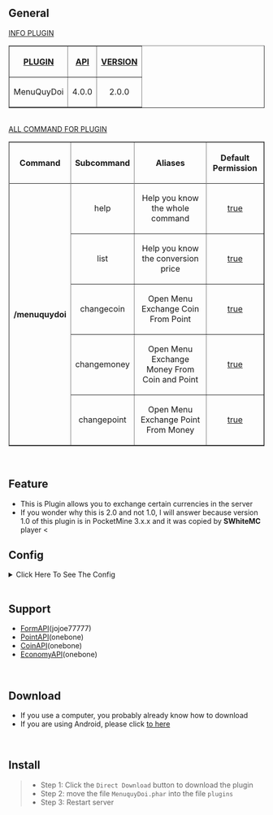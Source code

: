 ## General
<caption align="top"><u>INFO PLUGIN</u></caption>
<table border="1" align="center">
<tr>
<th><p><u>PLUGIN</u></p></th>
<th><p><u>API</u></p></th>
<th><p><u>VERSION</u></p></th>
</tr>
<tr>
<td align="center">
<p>MenuQuyDoi</p>
</td>
<td align="center">
<p>4.0.0</p>
</td>
<td align="center">
<p>2.0.0</p>
</td>
</tr>
</table>
<br>
<caption align="top" align="center"><u>ALL COMMAND FOR PLUGIN</u></caption>
<table border="1" align="center">
<tr>
<th><p>Command</p></th>
<th><p>Subcommand</p></th>
<th><p>Aliases</p></th>
<th><p>Default Permission</p></th>
</tr>
<tr>
<th rowspan="6">/menuquydoi</th>
</tr>
<tr>
<td align="center">
<p>help</p>
</td>
<td align="center">
<p>Help you know the whole command</p>
</td>
<td align="center">
<p><u><o>true<u><o></p>
</td>
</tr>
<tr>
<td align="center">
<p>list</p>
</td>
<td align="center">
<p>Help you know the conversion price</p>
</td>
<td align="center">
<p><u><o>true<u><o></p>
</td>
</tr>
<tr>
<td align="center">
<p>changecoin</p>
</td>
<td align="center">
<p>Open Menu Exchange Coin From Point</p>
</td>
<td align="center">
<p><u><o>true<u><o></p>
</td>
</tr>
<tr>
<td align="center">
<p>changemoney</p>
</td>
<td align="center">
<p>Open Menu Exchange Money From Coin and Point</p>
</td>
<td align="center">
<p><u><o>true<u><o></p>
</td>
</tr>
<tr>
<td align="center">
<p>changepoint</p>
</td>
<td align="center">
<p>Open Menu Exchange Point From Money</p>
</td>
<td align="center">
<p><u><o>true<u><o></p>
</td>
</tr>
</table>
<br>

## Feature
- This is Plugin allows you to exchange certain currencies in the server
- If you wonder why this is 2.0 and not 1.0, I will answer because version 1.0 of this plugin is in PocketMine 3.x.x and it was copied by <strong>SWhiteMC</strong> player
<

## Config
<details>
<summary>Click Here To See The Config</summary>

```Yaml
---
#MenuQuyDoi Config
#Menu
#Title-Menu: "§l§6« §cMenuQuyDoi§6 »"
#Content-Menu: "§aXin Chào:§b {player}{line}§cCoin§a của bạn:§9 {coin}{line}§cPoint§a của bạn:§9 {point}{line}§cMoney§a của bạn:§9 {money}"
#Button-Change-Coin: "§l§3Change §bCoin"
#Button-Change-Coin: "§l§3Change §bPoint"
#Button-Change-Coin: "§l§3Change §bMoney"

Button-Exit: "§cEXIT"

#List Price
Title-List-Price: "§l§a« §bBảng Giá Quy Đổi §a»"
List-Price-Exchange: "Dưới đây là giá quy đổi: {line}§91 §cCoin §b=> §92000 §cMoney{line}§91 §cPoint §b=> §91000 §cMoney{line}§94000 §cMoney §b=> §91 §cCoin{line}§92000 §cMoney §b=> §91 §cPoint"

#Menu Change Coin
Title-Menu-Coin: "§l§6« §bChange§c Coin§6 »"
Amount-Change-Coin: "Nhập số coin muốn đổi vào đây!"
Price-Change-Coin: 100
Not-enough-point: "§b[§cFAIL§b]§c Bạn Không Đủ Point Để Đổi Sang Coin!"
Succes-Change-Coin: "§b[§aSUCCES§b]§e Bạn đã đổi thành công §d{amount}§7Coin §evới giá §c{price} §7Point{line}§aCảm ơn bạn đã sử dụng§b MenuQuyDoi!!"

#Menu Change Point
Title-Menu-Point: "§l§6« §bChange§c Point§6 »"
Amount-Change-Point: "Nhập số point muốn đổi vào đây!"
Price-Change-Point: 1000
Not-enough-money: "§b[§cFAIL§b]§c Bạn Không Đủ Money Để Đổi Sang Point!"
Succes-Change-Point: "§b[§aSUCCES§b]§e Bạn đã đổi thành công §d{amount} §7Point §evới giá §c{price}§7 Money{line}§aCảm ơn bạn đã sử dụng§b MenuQuyDoi!!"

#Menu Change Money
Title-Menu-Money: "§l§6« §bMenu Change§c Money§6 »"
Content-Menu-Money: "§aXin Chào:§b {player}{line}§cCoin§a của bạn:§9 {coin}{line}§cPoint§a của bạn:§9 {point}{line}§cMoney§a của bạn:§9 {money}"
Button-Exchange-From-Point: "§l§aĐổi Money Từ Point"
Button-Exchange-From-Coin: "§l§aĐổi Money Từ Coin"

#Menu Exchange Money From Point
Title-Exchange-From-Point: "§l§6« §bExchange From §cPoint"
Price-Exchange-Money-From-Point: 1
Amount-Money-From-Point: 1000  #This is the amount players get after converting points to money
Amount-Exchange-Money-From-Point: "Nhập số Point mà bạn muốn đổi thành Money vào đây!"
Not-enough-point: "§b[§cFAIL§b]§c Bạn Không Đủ Point Để Đổi Sang Money!"
Succes-Change-Money-From-Point: "§b[§aSUCCES§b]§e Bạn đã đổi thành công §d{amount} §7Money §evới giá §c{price}§7 Point{line}§aCảm ơn bạn đã sử dụng§b MenuQuyDoi!!"

#Menu Exchange Money From Coin
Title-Exchange-Money-From-Coin: "§l§6« §bExchange From §cCoin"
Price-Exchange-Money-From-Coin: 1
Amount-Money-From-Coin: 2000  #This is the amount players get after converting points to money
Amount-Exchange-Money-From-Coin: "Nhập số Coin mà bạn muốn đổi thành Money vào đây!"
Not-enough-coin: "§b[§cFAIL§b]§c Bạn Không Đủ Coin Để Đổi Sang Money!"
Succes-Exchange-Money-From-Coin: "§b[§aSUCCES§b]§e Bạn đã đổi thành công §d{amount} §7Money §evới giá §c{price}§7 Coin{line}§aCảm ơn bạn đã sử dụng§b MenuQuyDoi!!"

#Permission all Command
No-Permission: "§cBạn không có quyền sử dụng lệnh này!"

#Note
#{player} = Player Name
#{coin} = Player Coin
#{point} = Player Point
#{money} = Player Money
#{line} = \n

#There should always be 4 plugins: FormAPI, CoinAPI, PointAPI, EconomyAPI in the Plugins folder And Used in PocketMine version 4.0.0 or higher
#FormAPI: https://github.com/jojoe77777/FormAPI
#CoinAPI: https://github.com/BeeAZ-pm-pl/CoinAPI-4.0.0
#PointAPI: https://github.com/Clickedtran/PointAPI_4.0.0
#EconomyAPI: https://github.com/onebone/EconomyS
...
```

</details>
<br>

## Support
- [FormAPI](https://github.com/jojoe77777/FormAPI)(jojoe77777)
- [PointAPI](https://github.com/Clickedtran/PointAPI_4.0.0)(onebone)
- [CoinAPI](https://github.com/BeeAZ-pm-pl/CoinAPI-4.0.0)(onebone)
- [EconomyAPI](https://github.com/onebone/EconomyS)(onebone)
<br>

## Download
- If you use a computer, you probably already know how to download
- If you are using Android, please click <a href="https://github.com/Clickedtran/MenuQuyDoi/archive/refs/heads/Master.zip">to here</a>
<br>

## Install
>- Step 1: Click the `Direct Download` button to download the plugin
>- Step 2: move the file `MenuquyDoi.phar` into the file `plugins`
>- Step 3: Restart server
